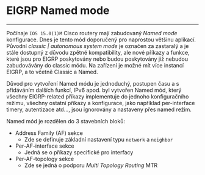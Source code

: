 # EIGRP Named mode
---

Počínaje `IOS 15.0(1)M` Cisco routery mají zabudovaný *Named mode* konfigurace. Dnes je tento mód doporučený pro naprostou většinu aplikací.
Původní *classic | autonomous system mode* je označen za zastaralý a je stále dostupný z důvodu zpětné kompatibility, ale nové příkazy a funkce, které jsou pro EIGRP poskytovány nebo budou poskytovány již nebudou zabudovávány do classic módu.
Na zařízení je možné mít více instancí EIGRP, a to včetně Classic a Named.

Důvod pro vytvoření Named módu je jednoduchý, postupen času a s přidáváním dalších funkcí, IPv6 apod. byl vytvořen Named mód, který všechny EIGRP-related příkazy implementuje do jednoho konfiguračního režimu, všechny ostatní příkazy a konfigurace, jako například per-interface timery, autentizace atd..., jsou ignorovány a nastaveny přes named režim.

Named mód je rozdělen do 3 stavebních bloků:

- Address Family (AF) sekce
	- Zde se definuje základní nastavení typu `network` a `neighbor`
- Per-AF-interface sekce
	- Jedná se o příkazy specifické pro interfacy
- Per-AF-topology sekce
	- Zde se jedná o podporu *Multi Topology Routing* MTR


